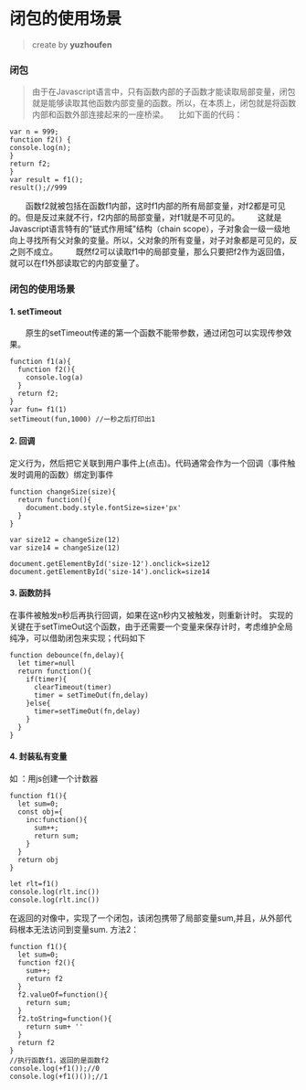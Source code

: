 # 闭包的使用场景

> create by **yuzhoufen**

### 闭包

> 由于在Javascript语⾔中，只有函数内部的⼦函数才能读取局部变量，闭包就是能够读取其他函数内部变量的函数。所以，在本质上，闭包就是将函数内部和函数外部连接起来的⼀座桥梁。
　⽐如下⾯的代码：
```function f1() {
var n = 999;
function f2() {
console.log(n);
}
return f2;
}
var result = f1();
result();//999
```
　　函数f2就被包括在函数f1内部，这时f1内部的所有局部变量，对f2都是可见的。但是反过来就不⾏，f2内部的局部变量，对f1就是不可见的。
　　这就是Javascript语⾔特有的"链式作⽤域"结构（chain scope），⼦对象会⼀级⼀级地向上寻找所有⽗对象的变量。所以，⽗对象的所有变量，对⼦对象都是可见的，反之则不成⽴。
　　既然f2可以读取f1中的局部变量，那么只要把f2作为返回值，就可以在f1外部读取它的内部变量了。
### 闭包的使⽤场景
#### 1. setTimeout
　　原⽣的setTimeout传递的第⼀个函数不能带参数，通过闭包可以实现传参效果。
```
function f1(a){
  function f2(){
    console.log(a)
  } 
  return f2;
}
var fun= f1(1)
setTimeout(fun,1000) //一秒之后打印出1
```
#### 2. 回调
定义行为，然后把它关联到用户事件上(点击)。代码通常会作为一个回调（事件触发时调用的函数）绑定到事件
```
function changeSize(size){
  return function(){
    document.body.style.fontSize=size+'px'
  }
}

var size12 = changeSize(12)
var size14 = changeSize(12)

document.getElementById('size-12').onclick=size12
document.getElementById('size-14').onclick=size14
```
#### 3. 函数防抖
在事件被触发n秒后再执行回调，如果在这n秒内又被触发，则重新计时。
实现的关键在于setTimeOut这个函数，由于还需要一个变量来保存计时，考虑维护全局纯净，可以借助闭包来实现；代码如下
```
function debounce(fn,delay){
  let timer=null
  return function(){
    if(timer){
      clearTimeout(timer)
      timer = setTimeOut(fn,delay)
    }else{
      timer=setTimeOut(fn,delay)
    }
  }
}
```

#### 4. 封装私有变量
如 ：用js创建一个计数器
```
function f1(){
  let sum=0;
  const obj={
    inc:function(){
      sum++;
      return sum;
    }
  }
  return obj  
}

let rlt=f1()
console.log(rlt.inc())
console.log(rlt.inc())
```
在返回的对像中，实现了一个闭包，该闭包携带了局部变量sum,并且，从外部代码根本无法访问到变量sum.
方法2：
```
function f1(){
  let sum=0;
  function f2(){
    sum++;
    return f2
  }
  f2.valueOf=function(){
    return sum;
  }
  f2.toString=function(){
    return sum+ ''
  }
  return f2
}
//执行函数f1，返回的是函数f2
console.log(+f1());//0
console.log(+f1()());//1
```